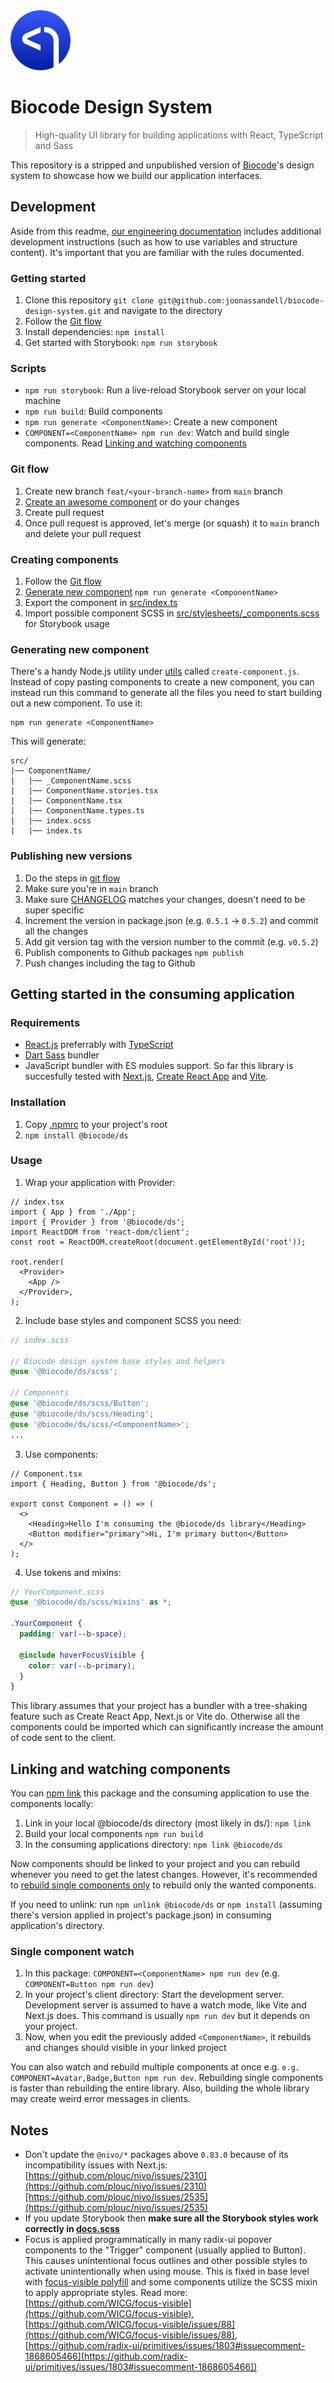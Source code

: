 <img width="96" src="./biocode-icon.svg" alt="Biocode Logomark">

# Biocode Design System

> High-quality UI library for building applications with React, TypeScript and Sass

This repository is a stripped and unpublished version of [Biocode](https://biocode.io)'s design system to showcase how we build our application interfaces.

## Development

Aside from this readme, [our engineering documentation](#) includes additional development instructions (such as how to use variables and structure content). It's important that you are familiar with the rules documented.

### Getting started

1. Clone this repository `git clone git@github.com:joonassandell/biocode-design-system.git` and navigate to the directory
2. Follow the [Git flow](#git-flow)
3. Install dependencies: `npm install`
4. Get started with Storybook: `npm run storybook`

### Scripts

- `npm run storybook`: Run a live-reload Storybook server on your local machine
- `npm run build`: Build components
- `npm run generate <ComponentName>`: Create a new component
- `COMPONENT=<ComponentName> npm run dev`: Watch and build single components. Read [Linking and watching components](#linking-and-watching-components)

### Git flow

1. Create new branch `feat/<your-branch-name>` from `main` branch
2. [Create an awesome component](#creating-components) or do your changes
3. Create pull request
4. Once pull request is approved, let's merge (or squash) it to `main` branch and delete your pull request

### Creating components

1. Follow the [Git flow](#git-flow)
2. [Generate new component](#generating-new-component) `npm run generate <ComponentName>`
3. Export the component in [src/index.ts](./src/index.ts)
4. Import possible component SCSS in [src/stylesheets/\_components.scss](./src/stylesheets/_components.scss) for Storybook usage

### Generating new component

There's a handy Node.js utility under [utils](./utils) called `create-component.js`. Instead of copy pasting components to create a new component, you can instead run this command to generate all the files you need to start building out a new component. To use it:

```
npm run generate <ComponentName>
```

This will generate:

```
src/
|── ComponentName/
|   |── _ComponentName.scss
|   |── ComponentName.stories.tsx
|   |── ComponentName.tsx
|   |── ComponentName.types.ts
|   |── index.scss
|   |── index.ts
```

### Publishing new versions

1. Do the steps in [git flow](#git-flow)
2. Make sure you're in `main` branch
3. Make sure [CHANGELOG](./CHANGELOG.md) matches your changes, doesn't need to be super specific
4. Increment the version in package.json (e.g. `0.5.1` -> `0.5.2`) and commit all the changes
5. Add git version tag with the version number to the commit (e.g. `v0.5.2`)
6. Publish components to Github packages `npm publish`
7. Push changes including the tag to Github

## Getting started in the consuming application

### Requirements

- [React.js](https://reactjs.org) preferrably with [TypeScript](https://www.typescriptlang.org/)
- [Dart Sass](https://sass-lang.com/dart-sass) bundler
- JavaScript bundler with ES modules support. So far this library is succesfully tested with [Next.js](https://nextjs.org), [Create React App](https://create-react-app.dev) and [Vite](https://vitejs.dev).

### Installation

1. Copy [.npmrc](.npmrc) to your project's root
2. `npm install @biocode/ds`

### Usage

1. Wrap your application with Provider:

```tsx
// index.tsx
import { App } from './App';
import { Provider } from '@biocode/ds';
import ReactDOM from 'react-dom/client';
const root = ReactDOM.createRoot(document.getElementById('root'));

root.render(
  <Provider>
    <App />
  </Provider>,
);
```

2. Include base styles and component SCSS you need:

```scss
// index.scss

// Biocode design system base styles and helpers
@use '@biocode/ds/scss';

// Components
@use '@biocode/ds/scss/Button';
@use '@biocode/ds/scss/Heading';
@use '@biocode/ds/scss/<ComponentName>';
...
```

3. Use components:

```tsx
// Component.tsx
import { Heading, Button } from '@biocode/ds';

export const Component = () => (
  <>
    <Heading>Hello I'm consuming the @biocode/ds library</Heading>
    <Button modifier="primary">Hi, I'm primary button</Button>
  </>
);
```

4. Use tokens and mixins:

```scss
// YourComponent.scss
@use '@biocode/ds/scss/mixins' as *;

.YourComponent {
  padding: var(--b-space);

  @include hoverFocusVisible {
    color: var(--b-primary);
  }
}
```

This library assumes that your project has a bundler with a tree-shaking feature such as Create React App, Next.js or Vite do. Otherwise all the components could be imported which can significantly increase the amount of code sent to the client.

## Linking and watching components

You can [npm link](https://docs.npmjs.com/cli/v8/commands/npm-link) this package and the consuming application to use the components locally:

1. Link in your local @biocode/ds directory (most likely in ds/): `npm link`
2. Build your local components `npm run build`
3. In the consuming applications directory: `npm link @biocode/ds`

Now components should be linked to your project and you can rebuild whenever you need to get the latest changes. However, it's recommended to [rebuild single components only](#single-component-watch) to rebuild only the wanted components.

If you need to unlink: run `npm unlink @biocode/ds` or `npm install` (assuming there's version applied in project's package.json) in consuming application's directory.

### Single component watch

1. In this package: `COMPONENT=<ComponentName> npm run dev` (e.g. `COMPONENT=Button npm run dev`)
2. In your project's client directory: Start the development server. Development server is assumed to have a watch mode, like Vite and Next.js does. This command is usually `npm run dev` but it depends on your project.
3. Now, when you edit the previously added `<ComponentName>`, it rebuilds and changes should visible in your linked project

You can also watch and rebuild multiple components at once e.g. `e.g. COMPONENT=Avatar,Badge,Button npm run dev`. Rebuilding single components is faster than rebuilding the entire library. Also, building the whole library may create weird error messages in clients.

## Notes

- Don't update the `@nivo/*` packages above `0.83.0` because of its incompatibility issues with Next.js: [https://github.com/plouc/nivo/issues/2310](https://github.com/plouc/nivo/issues/2310) [https://github.com/plouc/nivo/issues/2535](https://github.com/plouc/nivo/issues/2535)
- If you update Storybook then **make sure all the Storybook styles work correctly in [docs.scss](./storybook/docs.scss)**
- Focus is applied programmatically in many radix-ui popover components to the "Trigger" component (usually applied to Button). This causes unintentional focus outlines and other possible styles to activate unintentionally when using mouse. This is fixed in base level with [focus-visible polyfill](https://github.com/WICG/focus-visible) and some components utilize the SCSS mixin to apply appropriate styles. Read more: [https://github.com/WICG/focus-visible](https://github.com/WICG/focus-visible), [https://github.com/WICG/focus-visible/issues/88](https://github.com/WICG/focus-visible/issues/88), [https://github.com/radix-ui/primitives/issues/1803#issuecomment-1868605466](https://github.com/radix-ui/primitives/issues/1803#issuecomment-1868605466])
